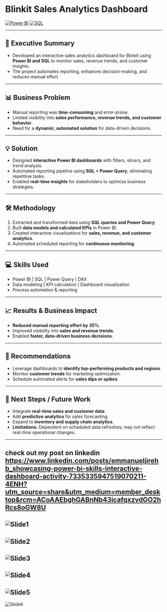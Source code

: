 # Blinkit Sales Analytics Dashboard

[![Power BI](https://img.shields.io/badge/Power%20BI-Interactive-orange)](https://powerbi.microsoft.com/)
[![SQL](https://img.shields.io/badge/SQL-Querying-blue)](https://www.sql.org/)

---

## 🚀 Executive Summary

- Developed an interactive sales analytics dashboard for Blinkit using **Power BI and SQL** to monitor sales, revenue trends, and customer insights. 
- The project automates reporting, enhances decision-making, and reduces manual effort.

---

## 📊 Business Problem

* Manual reporting was **time-consuming** and error-prone.
* Limited visibility into **sales performance, revenue trends, and customer behavior**.
* Need for a **dynamic, automated solution** for data-driven decisions.

---

## 💡 Solution

* Designed **interactive Power BI dashboards** with filters, slicers, and trend analysis.
* Automated reporting pipeline using **SQL + Power Query**, eliminating repetitive tasks.
* Enabled **real-time insights** for stakeholders to optimize business strategies.

---

## 🛠 Methodology

1. Extracted and transformed data using **SQL queries and Power Query**.
2. Built **data models and calculated KPIs** in Power BI.
3. Created interactive visualizations for **sales, revenue, and customer analytics**.
4. Automated scheduled reporting for **continuous monitoring**.

---

## 💻 Skills Used

* Power BI | SQL | Power Query | DAX
* Data modeling | KPI calculation | Dashboard visualization
* Process automation & reporting

---

## 📈 Results & Business Impact

* **Reduced manual reporting effort by 35%**.
* Improved visibility into **sales and revenue trends**.
* Enabled **faster, data-driven business decisions**.

---

## 📌 Recommendations

* Leverage dashboards to **identify top-performing products and regions**.
* Monitor **customer trends** for marketing optimization.
* Schedule automated alerts for **sales dips or spikes**.

---

## 🔮 Next Steps / Future Work

* Integrate **real-time sales and customer data**.
* Add **predictive analytics** for sales forecasting.
* Expand to **inventory and supply chain analytics**.
* **Limitations:** Dependent on scheduled data refreshes; may not reflect real-time operational changes.

---

## check out my post on linkedin https://www.linkedin.com/posts/emmanueljirehb_showcasing-power-bi-skills-interactive-dashboard-activity-7335335947519070211-4ENH?utm_source=share&utm_medium=member_desktop&rcm=ACoAAEbghGABnNb43icafqxzvdGO2hRcs8oGW8U

![Slide1](https://github.com/user-attachments/assets/7d2c4dfc-6409-4503-a540-5e04bcb9b4e8)
---
![Slide2](https://github.com/user-attachments/assets/14b24c95-94ed-4114-ab2d-c48e06cdf04e)
---
![Slide3](https://github.com/user-attachments/assets/ab47c3cf-6bdb-458d-92c5-6490f57d7c2b)
---
![Slide4](https://github.com/user-attachments/assets/798be08c-5937-4894-9ed9-da5fef1edac1)
---
![Slide5](https://github.com/user-attachments/assets/3908c7db-5274-4b89-a958-5d24b5047283)
---
![Slide6](https://github.com/user-attachments/assets/8798045f-f18e-4da1-bc59-9b6da2f97d63)
